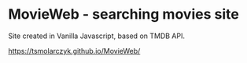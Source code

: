 # MovieWeb - searching movies site

Site created in Vanilla Javascript, based on TMDB API.

https://tsmolarczyk.github.io/MovieWeb/

